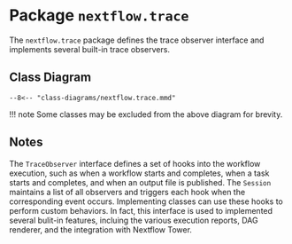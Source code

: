 
# Package `nextflow.trace`

The `nextflow.trace` package defines the trace observer interface and implements several built-in trace observers.

## Class Diagram

```mermaid
--8<-- "class-diagrams/nextflow.trace.mmd"
```

!!! note
    Some classes may be excluded from the above diagram for brevity.

## Notes

The `TraceObserver` interface defines a set of hooks into the workflow execution, such as when a workflow starts and completes, when a task starts and completes, and when an output file is published. The `Session` maintains a list of all observers and triggers each hook when the corresponding event occurs. Implementing classes can use these hooks to perform custom behaviors. In fact, this interface is used to implemented several bulit-in features, incluing the various execution reports, DAG renderer, and the integration with Nextflow Tower.
